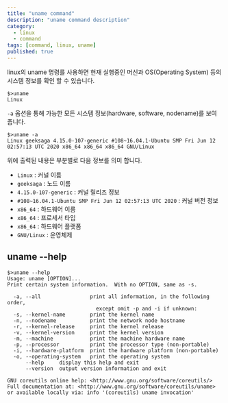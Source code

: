 ```yaml
---
title: "uname command"
description: "uname command description"
category:
  - linux
  - command
tags: [command, linux, uname]
published: true 
---
```


linux의 uname 명령를 사용하면 현재 실행중인 머신과 OS(Operating System) 등의 시스템 정보를 확인 할 수 있습니다.


```shell
$>uname
Linux
```

`-a` 옵션을 통해 가능한 모든 시스템 정보(hardware, software, nodename)를 보여 줍니다. 

```shell
$>uname -a
Linux geeksaga 4.15.0-107-generic #108~16.04.1-Ubuntu SMP Fri Jun 12 02:57:13 UTC 2020 x86_64 x86_64 x86_64 GNU/Linux
```

위에 출력된 내용은 부분별로 다음 정보를 의미 합니다.

 - `Linux` : 커널 이름
 - `geeksaga` : 노드 이름
 - `4.15.0-107-generic` : 커널 릴리즈 정보
 - `#108~16.04.1-Ubuntu SMP Fri Jun 12 02:57:13 UTC 2020` : 커널 버전 정보
 - `x86_64` : 하드웨어 이름
 - `x86_64` : 프로세서 타입
 - `x86_64` : 하드웨어 플랫폼
 - `GNU/Linux` : 운영체제

## uname --help

```shell
$>uname --help
Usage: uname [OPTION]...
Print certain system information.  With no OPTION, same as -s.

  -a, --all                print all information, in the following order,
                             except omit -p and -i if unknown:
  -s, --kernel-name        print the kernel name
  -n, --nodename           print the network node hostname
  -r, --kernel-release     print the kernel release
  -v, --kernel-version     print the kernel version
  -m, --machine            print the machine hardware name
  -p, --processor          print the processor type (non-portable)
  -i, --hardware-platform  print the hardware platform (non-portable)
  -o, --operating-system   print the operating system
      --help     display this help and exit
      --version  output version information and exit

GNU coreutils online help: <http://www.gnu.org/software/coreutils/>
Full documentation at: <http://www.gnu.org/software/coreutils/uname>
or available locally via: info '(coreutils) uname invocation'
```
